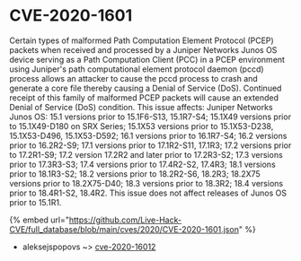 # CVE-2020-1601

Certain types of malformed Path Computation Element Protocol (PCEP) packets when received and processed by a Juniper Networks Junos OS device serving as a Path Computation Client (PCC) in a PCEP environment using Juniper's path computational element protocol daemon (pccd) process allows an attacker to cause the pccd process to crash and generate a core file thereby causing a Denial of Service (DoS). Continued receipt of this family of malformed PCEP packets will cause an extended Denial of Service (DoS) condition. This issue affects: Juniper Networks Junos OS: 15.1 versions prior to 15.1F6-S13, 15.1R7-S4; 15.1X49 versions prior to 15.1X49-D180 on SRX Series; 15.1X53 versions prior to 15.1X53-D238, 15.1X53-D496, 15.1X53-D592; 16.1 versions prior to 16.1R7-S4; 16.2 versions prior to 16.2R2-S9; 17.1 versions prior to 17.1R2-S11, 17.1R3; 17.2 versions prior to 17.2R1-S9; 17.2 version 17.2R2 and later prior to 17.2R3-S2; 17.3 versions prior to 17.3R3-S3; 17.4 versions prior to 17.4R2-S2, 17.4R3; 18.1 versions prior to 18.1R3-S2; 18.2 versions prior to 18.2R2-S6, 18.2R3; 18.2X75 versions prior to 18.2X75-D40; 18.3 versions prior to 18.3R2; 18.4 versions prior to 18.4R1-S2, 18.4R2. This issue does not affect releases of Junos OS prior to 15.1R1.

{% embed url="https://github.com/Live-Hack-CVE/full_database/blob/main/cves/2020/CVE-2020-1601.json" %}


* aleksejspopovs ~> [cve-2020-16012](https://zeste.alice-snow.ru/2020/database/cve-2020-1601/cve-2020-16012-aleksejspopovs)